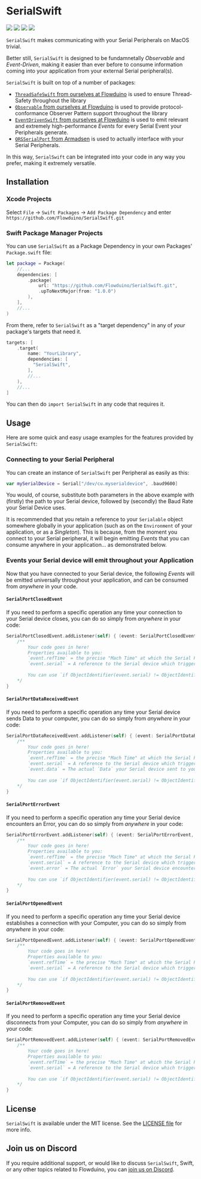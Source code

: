 # SerialSwift

<p>
    <img src="https://img.shields.io/badge/Swift-5.1%2B-yellowgreen.svg?style=flat" />
    <img src="https://img.shields.io/badge/macOS-10.15+-179AC8.svg" />
    <img src="https://img.shields.io/badge/License-MIT-blue.svg" />
    <a href="https://github.com/apple/swift-package-manager">
      <img src="https://img.shields.io/badge/spm-compatible-brightgreen.svg?style=flat" />
    </a>
</p>

`SerialSwift` makes communicating with your Serial Peripherals on MacOS trivial.

Better still, `SerialSwift` is designed to be fundamnetally *Observable* and *Event-Driven*, making it easier than ever before to consume information coming into your application from your external Serial peripheral(s).

`SerialSwift` is built on top of a number of packages:
- [`ThreadSafeSwift` from ourselves at Flowduino](https://github.com/Flowduino/ThreadSafeSwift) is used to ensure Thread-Safety throughout the library
- [`Observable` from ourselves at Flowduino](https://github.com/Flowduino/Observable) is used to provide protocol-conformance Observer Pattern support throughout the library
- [`EventDrivenSwift` from ourselves at Flowduino](https://github.com/Flowduino/EventDrivenSwift) is used to emit relevant and extremely high-performance *Events* for every Serial Event your Peripherals generate.
- [`ORSSerialPort` from Armadsen](https://github.com/armadsen/ORSSerialPort) is used to actually interface with your Serial Peripherals.

In this way, `SerialSwift` can be integrated into your code in any way you prefer, making it extremely versatile.

## Installation
### Xcode Projects
Select `File` -> `Swift Packages` -> `Add Package Dependency` and enter `https://github.com/Flowduino/SerialSwift.git`

### Swift Package Manager Projects
You can use `SerialSwift` as a Package Dependency in your own Packages' `Package.swift` file:
```swift
let package = Package(
    //...
    dependencies: [
        .package(
            url: "https://github.com/Flowduino/SerialSwift.git",
            .upToNextMajor(from: "1.0.0")
        ),
    ],
    //...
)
```

From there, refer to `SerialSwift` as a "target dependency" in any of _your_ package's targets that need it.

```swift
targets: [
    .target(
        name: "YourLibrary",
        dependencies: [
          "SerialSwift",
        ],
        //...
    ),
    //...
]
```
You can then do `import SerialSwift` in any code that requires it.

## Usage

Here are some quick and easy usage examples for the features provided by `SerialSwift`:

### Connecting to your Serial Peripheral
You can create an instance of `SerialSwift` per Peripheral as easily as this:
```swift
var mySerialDevice = Serial["/dev/cu.myserialdevice", .baud9600]
```
You would, of course, substitute both parameters in the above example with (firstly) the path to your Serial device, followed by (secondly) the Baud Rate your Serial Device uses.

It is recommended that you retain a reference to your `Serialable` object somewhere globally in your application (such as on the `Environment` of your application, or as a *Singleton*). This is because, from the moment you connect to your Serial peripheral, it will begin emitting *Events* that you can consume anywhere in your application... as demonstrated below.

### Events your Serial device will emit throughout your Application
Now that you have connected to your Serial device, the following *Events* will be emitted universally throughout your application, and can be consumed from *anywhere* in your code.

#### `SerialPortClosedEvent`
If you need to perform a specific operation any time your connection to your Serial device closes, you can do so simply from *anywhere* in your code:
```swift
SerialPortClosedEvent.addListener(self) { (event: SerialPortClosedEvent, priority) in
    /**
        Your code goes in here!
        Properties available to you:
        `event.refTime` = the precise "Mach Time" at which the Serial Port closed
        `event.serial` = A reference to the Serial device which triggered the Event.
        
        You can use `if ObjectIdentifier(event.serial) != ObjectIdentifier(mySerialDevice) { return }` to ensure you're only acting on Events emitted by a specific Serial device 
    */
}
```

#### `SerialPortDataReceivedEvent`
If you need to perform a specific operation any time your Serial device sends Data to your computer, you can do so simply from *anywhere* in your code:
```swift
SerialPortDataReceivedEvent.addListener(self) { (event: SerialPortDataReceivedEvent, priority) in
    /**
        Your code goes in here!
        Properties available to you:
        `event.refTime` = the precise "Mach Time" at which the Serial Port closed
        `event.serial` = A reference to the Serial device which triggered the Event.
        `event.data` = The actual `Data` your Serial device sent to your computer.
        
        You can use `if ObjectIdentifier(event.serial) != ObjectIdentifier(mySerialDevice) { return }` to ensure you're only acting on Events emitted by a specific Serial device 
    */
}
```

#### `SerialPortErrorEvent`
If you need to perform a specific operation any time your Serial device encounters an Error, you can do so simply from *anywhere* in your code:
```swift
SerialPortErrorEvent.addListener(self) { (event: SerialPortErrorEvent, priority) in
    /**
        Your code goes in here!
        Properties available to you:
        `event.refTime` = the precise "Mach Time" at which the Serial Port closed
        `event.serial` = A reference to the Serial device which triggered the Event.
        `event.error` = The actual `Error` your Serial device encountered.
        
        You can use `if ObjectIdentifier(event.serial) != ObjectIdentifier(mySerialDevice) { return }` to ensure you're only acting on Events emitted by a specific Serial device 
    */
}
```

#### `SerialPortOpenedEvent`
If you need to perform a specific operation any time your Serial device establishes a connection with your Computer, you can do so simply from *anywhere* in your code:
```swift
SerialPortOpenedEvent.addListener(self) { (event: SerialPortOpenedEvent, priority) in
    /**
        Your code goes in here!
        Properties available to you:
        `event.refTime` = the precise "Mach Time" at which the Serial Port closed
        `event.serial` = A reference to the Serial device which triggered the Event.
        
        You can use `if ObjectIdentifier(event.serial) != ObjectIdentifier(mySerialDevice) { return }` to ensure you're only acting on Events emitted by a specific Serial device 
    */
}
```

#### `SerialPortRemovedEvent`
If you need to perform a specific operation any time your Serial device disconnects from your Computer, you can do so simply from *anywhere* in your code:
```swift
SerialPortRemovedEvent.addListener(self) { (event: SerialPortRemovedEvent, priority) in
    /**
        Your code goes in here!
        Properties available to you:
        `event.refTime` = the precise "Mach Time" at which the Serial Port closed
        `event.serial` = A reference to the Serial device which triggered the Event.
        
        You can use `if ObjectIdentifier(event.serial) != ObjectIdentifier(mySerialDevice) { return }` to ensure you're only acting on Events emitted by a specific Serial device 
    */
}
```

## License

`SerialSwift` is available under the MIT license. See the [LICENSE file](./LICENSE) for more info.

## Join us on Discord

If you require additional support, or would like to discuss `SerialSwift`, Swift, or any other topics related to Flowduino, you can [join us on Discord](https://discord.com/invite/GdZZKFTQ2A).
